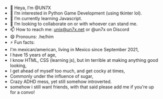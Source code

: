 - 👋 Heya, I’m @UN7X
- 👀 I’m interested in Python Game Development (using tkinter lol).
- 🌱 I’m currently learning Javascript.
- 💞️ I’m looking to collaborate on or with whoever can stand me.
- 📫 How to reach me: unix@un7x.net or @un7x on Discord
- 😄 Pronouns: .he/him
- ⚡ Fun facts:
- I'm mexican/american, living in Mexico since September 2021,
- I have 15 years of age,
- I know HTML, CSS (learning js), but im terrible at making anything good looking,
- I get ahead of myself too much, and get cocky at times,
- Commonly under the influence of sugar,
- Crazy ADHD mess, yet still somehow introverted.
- somehow i still want friends, with that said please add me if you're up for a convo!

<!---
UN7X/UN7X is a ✨ special ✨ repository because its `README.md` (this file) appears on your GitHub profile.
You can click the Preview link to take a look at your changes.
--->
